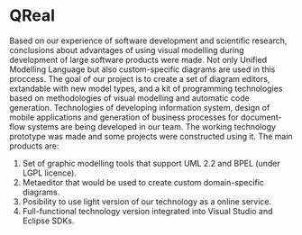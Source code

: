 # QReal
Based on our experience of software development and scientific research, conclusions about advantages of using visual modelling during development of large software products were made. Not only Unified Modelling Language but also custom-specific diagrams are used in this proccess. The goal of our project is to create a set of diagram editors, extandable with new model types, and a kit of programming technologies based on methodologies of visual modelling and automatic code generation. Technologies of developing information system, design of mobile applications and generation of business processes for document-flow systems are being developed in our team. The working technology prototype was made and some projects were constructed using it. The main products are:

1. Set of graphic modelling tools that support UML 2.2 and BPEL (under LGPL licence).
2. Metaeditor that would be used to create custom domain-specific diagrams.
3. Posibility to use light version of our technology as a online service.
4. Full-functional technology version integrated into Visual Studio and Eclipse SDKs.
